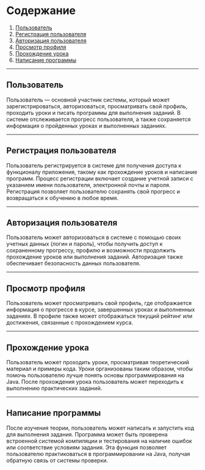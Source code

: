 # Содержание

1. [Пользователь](#пользователь)
2. [Регистрация пользователя](#регистрация-пользователя)
3. [Авторизация пользователя](#авторизация-пользователя)
4. [Просмотр профиля](#просмотр-профиля)
5. [Прохождение урока](#прохождение-урока)
6. [Написание программы](#написание-программы)

---

## Пользователь
Пользователь — основной участник системы, который может зарегистрироваться, авторизоваться, просматривать свой профиль, проходить уроки и писать программы для выполнения заданий. В системе отслеживается прогресс пользователя, а также сохраняется информация о пройденных уроках и выполненных заданиях.

---

## Регистрация пользователя
Пользователь регистрируется в системе для получения доступа к функционалу приложения, такому как прохождение уроков и написание программ. Процесс регистрации включает создание учетной записи с указанием имени пользователя, электронной почты и пароля. Регистрация позволяет пользователю сохранять свой прогресс и возвращаться к обучению в любое время.

---

## Авторизация пользователя
Пользователь может авторизоваться в системе с помощью своих учетных данных (логин и пароль), чтобы получить доступ к сохраненному прогрессу, профилю и возможности продолжить прохождение уроков или выполнения заданий. Авторизация также обеспечивает безопасность данных пользователя.

---

## Просмотр профиля
Пользователь может просматривать свой профиль, где отображается информация о прогрессе в курсе, завершенных уроках и выполненных заданиях. В профиле также может отображаться текущий рейтинг или достижения, связанные с прохождением курса.

---

## Прохождение урока
Пользователь может проходить уроки, просматривая теоретический материал и примеры кода. Уроки организованы таким образом, чтобы помочь пользователю лучше понять основы программирования на Java. После прохождения урока пользователь может переходить к выполнению практических заданий.

---

## Написание программы
После изучения теории, пользователь может написать и запустить код для выполнения задания. Программа может быть проверена встроенной системой компиляции и тестирования на наличие ошибок или соответствие условиям задания. Эта функция позволяет пользователю практиковаться в программировании на Java, получая обратную связь от системы проверки.
